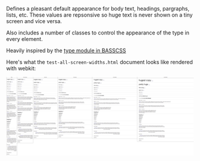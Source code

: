 Defines a pleasant default appearance for body text, headings, pargraphs, lists,
etc. These values are repsonsive so huge text is never shown on a tiny screen
and vice versa.

Also includes a number of classes to control the appearance of the type in every
element.

Heavily inspired by the [type module in BASSCSS][1]

Here's what the `test-all-screen-widths.html` document looks like rendered with
webkit:

![test image](test.png)

[1]:https://github.com/jxnblk/basscss/blob/master/scss/_type.scss
